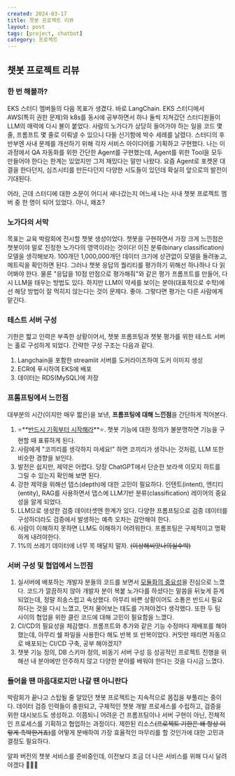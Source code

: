 ```yaml
---
created: 2024-03-17
title: 챗봇 프로젝트 리뷰
layout: post
tags: [project, chatbot]
category: 프로젝트
---
```





## 챗봇 프로젝트 리뷰

### 한 번 해볼까?

EKS 스터디 멤버들의 다음 목표가 생겼다. 바로 LangChain. EKS 스터디에서 AWS(특히 권한 문제)와 k8s를 동시에 공부하면서 하나 둘씩 지쳐갔던 스터디원들이 LLM의 매력에 다시 불이 붙었다. 사람의 노가다가 상당히 들어가야 하는 일을 코드 몇 줄, 프롬프트 몇 줄로 이뤄낼 수 있으니 다들 신기함에 박수 세례를 날렸다. 스터디의 후반부엔 사내 문제를 개선하기 위해 각자 서비스 아이디어를 기획하고 구현했다. 나는 이 과정에서 QA 자동화를 위한 간단한 Agent를 구현했는데, Agent를 위한 Tool을 모두 만들어야 한다는 한계는 있었지만 그저 재밌다는 말만 나왔다. 요즘 Agent로 포켓몬 대결을 한다던지, 심즈시티를 만든다던지 다양한 시도들이 있던데 확실히 앞으로의 발전이 기대된다.

어라, 근데 스터디에 대한 소문이 어디서 새나갔는지 어느새 나는 사내 챗봇 프로젝트 멤버 중 한 명이 되어 있었다. 아니, 왜죠?



### 노가다의 서막

목표는 교육 박람회에 전시할 챗봇 생성이었다. 챗봇을 구현하면서 가장 크게 느낀점은 챗봇이야 말로 진정한 노가다의 영역이라는 것이다! 이진 분류(binary classification) 모델을 생각해보자. 100개던 1,000,000개던 데이터 크기에 상관없이 모델을 돌려놓고, 메트릭을 확인하면 된다. 그러나 챗봇 응답의 퀄리티를 평가하기 위해선 하나하나 다 읽어봐야 한다. 물론 "응답을 10점 만점으로 평가해줘"와 같은 평가 프롬프트를 만들어, 다시 LLM을 태우는 방법도 있다. 하지만 LLM이 약세를 보이는 분야(대표적으로 수학)에선 해당 방법이 잘 먹히지 않는다는 것이 문제다. 좋아. 그렇다면 평가는 다른 사람에게 맡긴다.



### 테스트 서버 구성

기한은 짧고 인력은 부족한 상황이어서, 챗봇 프롬프팅과 챗봇 평가를 위한 테스트 서버는 홀로 구성하게 되었다. 간략한 구성 구조는 다음과 같다.

1. Langchain을 포함한 streamlit 서버를 도커라이즈하여 도커 이미지 생성
2. ECR에 푸시하여 EKS에 배포
3. 데이터는 RDS(MySQL)에 저장



### 프롬프팅에서 느낀점

 대부분의 시간(이지만 매우 짧은)을 보낸, **프롬프팅에 대해 느낀점**을 간단하게 적어본다.

1. ⭐️**<u>반드시 기획부터 시작해라</u>**⭐️. 챗봇 기능에 대한 정의가 불분명하면 기능을 구현할 때 표류하게 된다.
2. 사람에게 "코끼리를 생각하지 마세요!" 하면 코끼리가 생각나는 것처럼, LLM 또한 비슷한 경향을 보인다.
3. 발전은 쉽지만, 제약은 어렵다. 당장 ChatGPT에서 단순한 보라색 이모지 하트를 그릴 수 있는지 확인해 보면 된다.
4. 강한 제약을 위해선 뎁스(depth)에 대한 고민이 필요하다. 인텐트(intent), 엔티티(entity), RAG를 사용하면서 뎁스에 LLM기반 분류(classification) 레이어의 중요성을 알게 되었다.
5. LLM으로 생성한 검증 데이터셋엔 한계가 있다. 다양한 프롬프팅으로 검증 데이터를 구성하더라도 검증에서 발생하는 예측 오차는 감안해야 한다.
6. 사람이 이해하지 못하면 LLM도 이해하기 어려워한다. 프롬프팅은 구체적이고 명확하게 내려야한다. 
7. 1%의 쓰레기 데이터에 너무 목 매달지 말자. ~~(이상해씨앗나의실수박)~~ 



### 서버 구성 및 협업에서 느낀점

1. 실서버에 배포하는 개발자 분들의 코드를 보면서 <u>모듈화의 중요성</u>을 진심으로 느꼈다. 코드가 깔끔하지 않아 개발자 분이 복붙 노가다를 하셨다는 말씀을 뒤늦게 듣게 되었는데, 정말 죄송스럽고 속상했다. 아무리 바쁜 상황이어도 소통은 반드시 필요하다는 것을 다시 느꼈고, 먼저 물어보는 태도를 가져야겠다 생각했다. 또한 두 팀 사이의 협업을 위한 클린 코드에 대해 고민이 필요함을 느꼈다.
2. CI/CD의 필요성을 체감했다. 프롬프트와 추가와 같은 기능 수정마다 재배포를 해야했는데, 아무리 쉘 파일을 사용한다 해도 반복 또 반복이었다. 커밋만 때리면 자동으로 배포되는 CI/CD 구축, 공부 해야겠지?
3. 챗봇 기능 정의, DB 스키마 정의, 비동기 서버 구성 등 성공적인 프로젝트 진행을 위해선 내 분야에만 안주하지 않고 다양한 분야를 배워야 한다는 것을 다시금 느꼈다.



### 들어올 땐 마음대로지만 나갈 땐 아니란다

박람회가 끝나고 스탑될 줄 알았던 챗봇 프로젝트는 지속적으로 몸집을 부풀리는 중이다. 데이터 검증 인력들이 충원되고, 구체적인 챗봇 개발 프로세스를 수립하고, 검증을 위한 대시보드도 생성하고. 이쯤되니 어려운 건 프롬프팅이나 서버 구현이 아닌, 전체적인 프로세스를 기획하고 협업하는 과정이다. 제한된 리소스~~(프로젝트 기한은 왜 항상 이렇게 촉박한거죠)~~를 어떻게 분배하여 가장 효율적인 마무리를 할 것인가에 대한 고민과 결정도 필요하다. 

알파 버전의 챗봇 서비스를 준비중인데, 이전보다 조금 더 나은 서비스를 위해 다시 달려야겠다 🥕🥕🥕 









